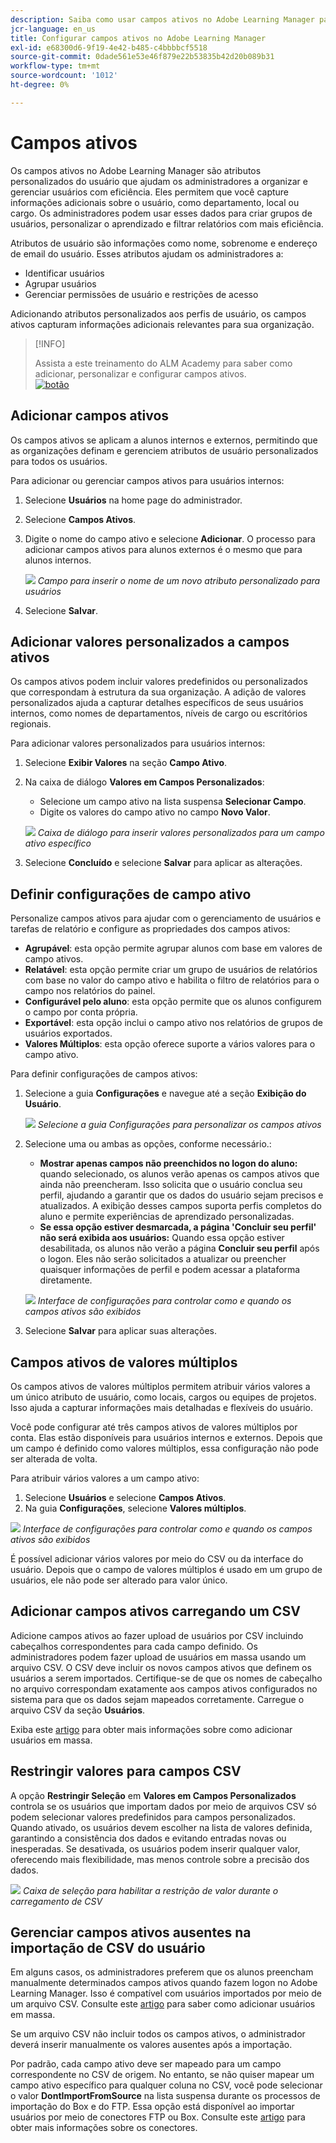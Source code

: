 ```yaml
---
description: Saiba como usar campos ativos no Adobe Learning Manager para capturar, organizar e gerenciar informações personalizadas do usuário. Aprimore os relatórios, a filtragem e a segmentação de usuários com configurações flexíveis de campo.
jcr-language: en_us
title: Configurar campos ativos no Adobe Learning Manager
exl-id: e68300d6-9f19-4e42-b485-c4bbbbcf5518
source-git-commit: 0dade561e53e46f879e22b53835b42d20b089b31
workflow-type: tm+mt
source-wordcount: '1012'
ht-degree: 0%

---
```


# Campos ativos

Os campos ativos no Adobe Learning Manager são atributos personalizados do usuário que ajudam os administradores a organizar e gerenciar usuários com eficiência. Eles permitem que você capture informações adicionais sobre o usuário, como departamento, local ou cargo. Os administradores podem usar esses dados para criar grupos de usuários, personalizar o aprendizado e filtrar relatórios com mais eficiência.

Atributos de usuário são informações como nome, sobrenome e endereço de email do usuário. Esses atributos ajudam os administradores a:

* Identificar usuários
* Agrupar usuários
* Gerenciar permissões de usuário e restrições de acesso

Adicionando atributos personalizados aos perfis de usuário, os campos ativos capturam informações adicionais relevantes para sua organização.

>[!INFO]
>
>Assista a este treinamento do ALM Academy para saber como adicionar, personalizar e configurar campos ativos.<br>[![botão](assets/launch-training-button.png)](https://content.adobelearningmanageracademy.com/app/learner?accountId=98632#/course/7555741)</br>

## Adicionar campos ativos

Os campos ativos se aplicam a alunos internos e externos, permitindo que as organizações definam e gerenciem atributos de usuário personalizados para todos os usuários.

Para adicionar ou gerenciar campos ativos para usuários internos:

1. Selecione **Usuários** na home page do administrador.

2. Selecione **Campos Ativos**.

3. Digite o nome do campo ativo e selecione **Adicionar**. O processo para adicionar campos ativos para alunos externos é o mesmo que para alunos internos.

   ![](assets/add-active-field-alm.png)
   _Campo para inserir o nome de um novo atributo personalizado para usuários_

4. Selecione **Salvar**.

## Adicionar valores personalizados a campos ativos

Os campos ativos podem incluir valores predefinidos ou personalizados que correspondam à estrutura da sua organização. A adição de valores personalizados ajuda a capturar detalhes específicos de seus usuários internos, como nomes de departamentos, níveis de cargo ou escritórios regionais.

Para adicionar valores personalizados para usuários internos:

1. Selecione **Exibir Valores** na seção **Campo Ativo**.
2. Na caixa de diálogo **Valores em Campos Personalizados**:

   * Selecione um campo ativo na lista suspensa **Selecionar Campo**.
   * Digite os valores do campo ativo no campo **Novo Valor**.

   ![](assets/add-value-active-fields.png)
   _Caixa de diálogo para inserir valores personalizados para um campo ativo específico_

3. Selecione **Concluído** e selecione **Salvar** para aplicar as alterações.

## Definir configurações de campo ativo

Personalize campos ativos para ajudar com o gerenciamento de usuários e tarefas de relatório e configure as propriedades dos campos ativos:

* **Agrupável**: esta opção permite agrupar alunos com base em valores de campo ativos.
* **Relatável**: esta opção permite criar um grupo de usuários de relatórios com base no valor do campo ativo e habilita o filtro de relatórios para o campo nos relatórios do painel.
* **Configurável pelo aluno**: esta opção permite que os alunos configurem o campo por conta própria.
* **Exportável**: esta opção inclui o campo ativo nos relatórios de grupos de usuários exportados.
* **Valores Múltiplos**: esta opção oferece suporte a vários valores para o campo ativo.

Para definir configurações de campos ativos:

1. Selecione a guia **Configurações** e navegue até a seção **Exibição do Usuário**.

   ![](assets/settings-active-field.png)
   _Selecione a guia Configurações para personalizar os campos ativos_

2. Selecione uma ou ambas as opções, conforme necessário.:

   * **Mostrar apenas campos não preenchidos no logon do aluno:** quando selecionado, os alunos verão apenas os campos ativos que ainda não preencheram. Isso solicita que o usuário conclua seu perfil, ajudando a garantir que os dados do usuário sejam precisos e atualizados. A exibição desses campos suporta perfis completos do aluno e permite experiências de aprendizado personalizadas.
   * **Se essa opção estiver desmarcada, a página &#39;Concluir seu perfil&#39; não será exibida aos usuários:** Quando essa opção estiver desabilitada, os alunos não verão a página **Concluir seu perfil** após o logon. Eles não serão solicitados a atualizar ou preencher quaisquer informações de perfil e podem acessar a plataforma diretamente.

   ![](assets/user-display-alm.png)
   _Interface de configurações para controlar como e quando os campos ativos são exibidos_

3. Selecione **Salvar** para aplicar suas alterações.

## Campos ativos de valores múltiplos

Os campos ativos de valores múltiplos permitem atribuir vários valores a um único atributo de usuário, como locais, cargos ou equipes de projetos. Isso ajuda a capturar informações mais detalhadas e flexíveis do usuário.

Você pode configurar até três campos ativos de valores múltiplos por conta. Elas estão disponíveis para usuários internos e externos. Depois que um campo é definido como valores múltiplos, essa configuração não pode ser alterada de volta.

Para atribuir vários valores a um campo ativo:

1. Selecione **Usuários** e selecione **Campos Ativos**.
2. Na guia **Configurações**, selecione **Valores múltiplos**.

![](assets/multi-values.png)
_Interface de configurações para controlar como e quando os campos ativos são exibidos_

É possível adicionar vários valores por meio do CSV ou da interface do usuário. Depois que o campo de valores múltiplos é usado em um grupo de usuários, ele não pode ser alterado para valor único.

## Adicionar campos ativos carregando um CSV

Adicione campos ativos ao fazer upload de usuários por CSV incluindo cabeçalhos correspondentes para cada campo definido. Os administradores podem fazer upload de usuários em massa usando um arquivo CSV. O CSV deve incluir os novos campos ativos que definem os usuários a serem importados. Certifique-se de que os nomes de cabeçalho no arquivo correspondam exatamente aos campos ativos configurados no sistema para que os dados sejam mapeados corretamente. Carregue o arquivo CSV da seção **Usuários**.

Exiba este [artigo](/help/migrated/administrators/feature-summary/add-users-user-groups.md) para obter mais informações sobre como adicionar usuários em massa.

## Restringir valores para campos CSV

A opção **Restringir Seleção** em **Valores em Campos Personalizados** controla se os usuários que importam dados por meio de arquivos CSV só podem selecionar valores predefinidos para campos personalizados. Quando ativado, os usuários devem escolher na lista de valores definida, garantindo a consistência dos dados e evitando entradas novas ou inesperadas. Se desativada, os usuários podem inserir qualquer valor, oferecendo mais flexibilidade, mas menos controle sobre a precisão dos dados.

![](assets/restrict-active.png)
_Caixa de seleção para habilitar a restrição de valor durante o carregamento de CSV_

## Gerenciar campos ativos ausentes na importação de CSV do usuário

Em alguns casos, os administradores preferem que os alunos preencham manualmente determinados campos ativos quando fazem logon no Adobe Learning Manager. Isso é compatível com usuários importados por meio de um arquivo CSV. Consulte este [artigo](/help/migrated/administrators/feature-summary/add-users-user-groups.md) para saber como adicionar usuários em massa.

Se um arquivo CSV não incluir todos os campos ativos, o administrador deverá inserir manualmente os valores ausentes após a importação.

Por padrão, cada campo ativo deve ser mapeado para um campo correspondente no CSV de origem. No entanto, se não quiser mapear um campo ativo específico para qualquer coluna no CSV, você pode selecionar o valor **DontImportFromSource** na lista suspensa durante os processos de importação do Box e do FTP. Essa opção está disponível ao importar usuários por meio de conectores FTP ou Box. Consulte este [artigo](https://experienceleague.adobe.com/en/docs/learning-manager/using/integration/connectors) para obter mais informações sobre os conectores.
